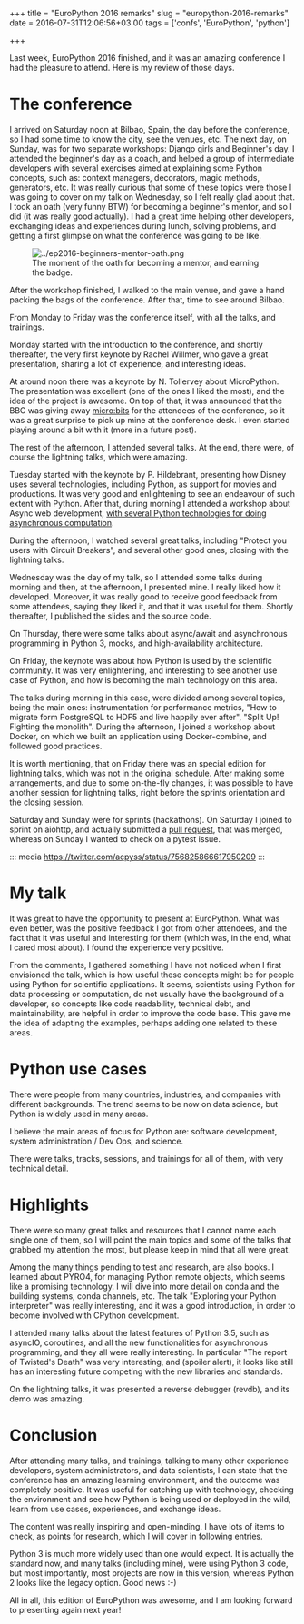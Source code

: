 +++
title = "EuroPython 2016 remarks"
slug = "europython-2016-remarks"
date = 2016-07-31T12:06:56+03:00
tags = ['confs', 'EuroPython', 'python']

+++

Last week, EuroPython 2016 finished, and it was an amazing conference I
had the pleasure to attend. Here is my review of those days.

# The conference

I arrived on Saturday noon at Bilbao, Spain, the day before the
conference, so I had some time to know the city, see the venues, etc.
The next day, on Sunday, was for two separate workshops: Django girls
and Beginner\'s day. I attended the beginner\'s day as a coach, and
helped a group of intermediate developers with several exercises aimed
at explaining some Python concepts, such as: context managers,
decorators, magic methods, generators, etc. It was really curious that
some of these topics were those I was going to cover on my talk on
Wednesday, so I felt really glad about that. I took an oath (very funny
BTW) for becoming a beginner\'s mentor, and so I did (it was really good
actually). I had a great time helping other developers, exchanging ideas
and experiences during lunch, solving problems, and getting a first
glimpse on what the conference was going to be like.

<figure>
<img src="../ep2016-beginners-mentor-oath.png" class="align-center"
alt="../ep2016-beginners-mentor-oath.png" />
<figcaption>The moment of the oath for becoming a mentor, and earning
the badge.</figcaption>
</figure>

After the workshop finished, I walked to the main venue, and gave a hand
packing the bags of the conference. After that, time to see around
Bilbao.

From Monday to Friday was the conference itself, with all the talks, and
trainings.

Monday started with the introduction to the conference, and shortly
thereafter, the very first keynote by Rachel Willmer, who gave a great
presentation, sharing a lot of experience, and interesting ideas.

At around noon there was a keynote by N. Tollervey about MicroPython.
The presentation was excellent (one of the ones I liked the most), and
the idea of the project is awesome. On top of that, it was announced
that the BBC was giving away
[micro:bits](https://en.wikipedia.org/wiki/Micro_Bit) for the attendees
of the conference, so it was a great surprise to pick up mine at the
conference desk. I even started playing around a bit with it (more in a
future post).

The rest of the afternoon, I attended several talks. At the end, there
were, of course the lightning talks, which were amazing.

Tuesday started with the keynote by P. Hildebrant, presenting how Disney
uses several technologies, including Python, as support for movies and
productions. It was very good and enlightening to see an endeavour of
such extent with Python. After that, during morning I attended a
workshop about Async web development, [with several Python technologies
for doing asynchronous
computation](https://github.com/rmariano/async-web-dev).

During the afternoon, I watched several great talks, including \"Protect
you users with Circuit Breakers\", and several other good ones, closing
with the lightning talks.

Wednesday was the day of my talk, so I attended some talks during
morning and then, at the afternoon, I presented mine. I really liked how
it developed. Moreover, it was really good to receive good feedback from
some attendees, saying they liked it, and that it was useful for them.
Shortly thereafter, I published the slides and the source code.

On Thursday, there were some talks about async/await and asynchronous
programming in Python 3, mocks, and high-availability architecture.

On Friday, the keynote was about how Python is used by the scientific
community. It was very enlightening, and interesting to see another use
case of Python, and how is becoming the main technology on this area.

The talks during morning in this case, were divided among several
topics, being the main ones: instrumentation for performance metrics,
\"How to migrate form PostgreSQL to HDF5 and live happily ever after\",
\"Split Up! Fighting the monolith\". During the afternoon, I joined a
workshop about Docker, on which we built an application using
Docker-combine, and followed good practices.

It is worth mentioning, that on Friday there was an special edition for
lightning talks, which was not in the original schedule. After making
some arrangements, and due to some on-the-fly changes, it was possible
to have another session for lightning talks, right before the sprints
orientation and the closing session.

Saturday and Sunday were for sprints (hackathons). On Saturday I joined
to sprint on aiohttp, and actually submitted a [pull
request](https://github.com/KeepSafe/aiohttp/pull/991), that was merged,
whereas on Sunday I wanted to check on a pytest issue.

::: media
<https://twitter.com/acpyss/status/756825866617950209>
:::

# My talk

It was great to have the opportunity to present at EuroPython. What was
even better, was the positive feedback I got from other attendees, and
the fact that it was useful and interesting for them (which was, in the
end, what I cared most about). I found the experience very positive.

From the comments, I gathered something I have not noticed when I first
envisioned the talk, which is how useful these concepts might be for
people using Python for scientific applications. It seems, scientists
using Python for data processing or computation, do not usually have the
background of a developer, so concepts like code readability, technical
debt, and maintainability, are helpful in order to improve the code
base. This gave me the idea of adapting the examples, perhaps adding one
related to these areas.

# Python use cases

There were people from many countries, industries, and companies with
different backgrounds. The trend seems to be now on data science, but
Python is widely used in many areas.

I believe the main areas of focus for Python are: software development,
system administration / Dev Ops, and science.

There were talks, tracks, sessions, and trainings for all of them, with
very technical detail.

# Highlights

There were so many great talks and resources that I cannot name each
single one of them, so I will point the main topics and some of the
talks that grabbed my attention the most, but please keep in mind that
all were great.

Among the many things pending to test and research, are also books. I
learned about PYRO4, for managing Python remote objects, which seems
like a promising technology. I will dive into more detail on conda and
the building systems, conda channels, etc. The talk \"Exploring your
Python interpreter\" was really interesting, and it was a good
introduction, in order to become involved with CPython development.

I attended many talks about the latest features of Python 3.5, such as
asyncIO, coroutines, and all the new functionalities for asynchronous
programming, and they all were really interesting. In particular \"The
report of Twisted\'s Death\" was very interesting, and (spoiler alert),
it looks like still has an interesting future competing with the new
libraries and standards.

On the lightning talks, it was presented a reverse debugger (revdb), and
its demo was amazing.

# Conclusion

After attending many talks, and trainings, talking to many other
experience developers, system administrators, and data scientists, I can
state that the conference has an amazing learning environment, and the
outcome was completely positive. It was useful for catching up with
technology, checking the environment and see how Python is being used or
deployed in the wild, learn from use cases, experiences, and exchange
ideas.

The content was really inspiring and open-minding. I have lots of items
to check, as points for research, which I will cover in following
entries.

Python 3 is much more widely used than one would expect. It is actually
the standard now, and many talks (including mine), were using Python 3
code, but most importantly, most projects are now in this version,
whereas Python 2 looks like the legacy option. Good news :-)

All in all, this edition of EuroPython was awesome, and I am looking
forward to presenting again next year!
